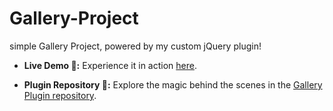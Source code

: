 # Gallery-Project

simple Gallery Project, powered by my custom jQuery plugin!
- **Live Demo 👀:**
  Experience it in action [here](https://mo3lii.github.io/Gallery-Project/).

- **Plugin Repository 🚀:**
  Explore the magic behind the scenes in the [Gallery Plugin repository](https://github.com/mo3lii/Gallery-Plugin).
